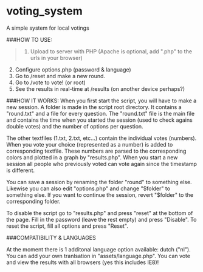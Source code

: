voting_system
=============

A simple system for local votings

###HOW TO USE:
>1. Upload to server with PHP (Apache is optional, add ".php" to the urls in your browser)
2. Configure options.php (password & language)
3. Go to /reset and make a new round.
4. Go to /vote to vote! (or root)
5. See the results in real-time at /results (on another device perhaps?)

###HOW IT WORKS:
When you first start the script, you will have to make a new session.
A folder is made in the script root directory. It contains a "round.txt" and a file for every question.
The "round.txt" file is the main file and contains the time when you started the session (used to check agains double votes) and the number of options per question.

The other textfiles (1.txt, 2.txt, etc...) contain the individual votes (numbers).
When you vote your choice (represented as a number) is added to corresponding textfile.
These numbers are parsed to the corresponding colors and plotted in a graph by "results.php".
When you start a new session all people who previously voted can vote again since the timestamp is different.

You can save a session by renaming the folder "round" to something else.
Likewise you can also edit "options.php" and change "$folder" to something else.
If you want to continue the session, revert "$folder" to the corresponding folder.

To disable the script go to "results.php" and press "reset" at the bottom of the page.
Fill in the password (leave the rest empty) and press "Disable".
To reset the script, fill all options and press "Reset".

###COMPATIBILITY & LANGUAGES

At the moment there is 1 additonal language option available: dutch ("nl").
You can add your own tranlsation in "assets/language.php".
You can vote and view the results with all browsers (yes this includes IE8)!
